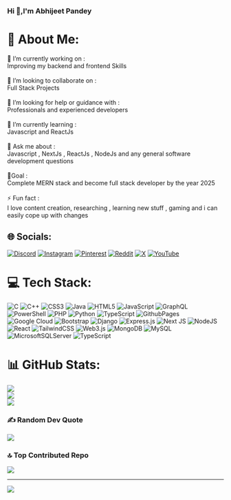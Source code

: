### Hi 👋,I'm Abhijeet Pandey
# 💫 About Me:
🔭 I’m currently working on :<br>      Improving my backend and frontend Skills<br><br>👯 I’m looking to collaborate on :<br>      Full Stack Projects<br><br>🤝 I’m looking for help or guidance with :<br>      Professionals and experienced developers <br><br>🌱 I’m currently learning :<br>      Javascript and ReactJs<br><br>💬 Ask me about :<br>      Javascript , NextJs , ReactJs , NodeJs and any general software development questions<br><br>🎯Goal :<br>     Complete MERN stack and become full stack developer by the year 2025<br><br>⚡ Fun fact :<br>      I love content creation, researching , learning new stuff , gaming and i can easily cope up with changes <br>


## 🌐 Socials:
[![Discord](https://img.shields.io/badge/Discord-%237289DA.svg?logo=discord&logoColor=white)](https://discord.gg/https://discord.com/invite/XjyvyAua) [![Instagram](https://img.shields.io/badge/Instagram-%23E4405F.svg?logo=Instagram&logoColor=white)](https://instagram.com/razecode3.3.3x) [![Pinterest](https://img.shields.io/badge/Pinterest-%23E60023.svg?logo=Pinterest&logoColor=white)](https://pinterest.com/RAZER_X1) [![Reddit](https://img.shields.io/badge/Reddit-%23FF4500.svg?logo=Reddit&logoColor=white)](https://reddit.com/user/u/Willling_Ear_6261) [![X](https://img.shields.io/badge/X-black.svg?logo=X&logoColor=white)](https://x.com/RazurOp) [![YouTube](https://img.shields.io/badge/YouTube-%23FF0000.svg?logo=YouTube&logoColor=white)](https://youtube.com/@Razur0g) 

# 💻 Tech Stack:
![C](https://img.shields.io/badge/c-%2300599C.svg?style=flat&logo=c&logoColor=white) ![C++](https://img.shields.io/badge/c++-%2300599C.svg?style=flat&logo=c%2B%2B&logoColor=white) ![CSS3](https://img.shields.io/badge/css3-%231572B6.svg?style=flat&logo=css3&logoColor=white) ![Java](https://img.shields.io/badge/java-%23ED8B00.svg?style=flat&logo=openjdk&logoColor=white) ![HTML5](https://img.shields.io/badge/html5-%23E34F26.svg?style=flat&logo=html5&logoColor=white) ![JavaScript](https://img.shields.io/badge/javascript-%23323330.svg?style=flat&logo=javascript&logoColor=%23F7DF1E) ![GraphQL](https://img.shields.io/badge/-GraphQL-E10098?style=flat&logo=graphql&logoColor=white) ![PowerShell](https://img.shields.io/badge/PowerShell-%235391FE.svg?style=flat&logo=powershell&logoColor=white) ![PHP](https://img.shields.io/badge/php-%23777BB4.svg?style=flat&logo=php&logoColor=white) ![Python](https://img.shields.io/badge/python-3670A0?style=flat&logo=python&logoColor=ffdd54) ![TypeScript](https://img.shields.io/badge/typescript-%23007ACC.svg?style=flat&logo=typescript&logoColor=white) ![GithubPages](https://img.shields.io/badge/github%20pages-121013?style=flat&logo=github&logoColor=white) ![Google Cloud](https://img.shields.io/badge/GoogleCloud-%234285F4.svg?style=flat&logo=google-cloud&logoColor=white) ![Bootstrap](https://img.shields.io/badge/bootstrap-%238511FA.svg?style=flat&logo=bootstrap&logoColor=white) ![Django](https://img.shields.io/badge/django-%23092E20.svg?style=flat&logo=django&logoColor=white) ![Express.js](https://img.shields.io/badge/express.js-%23404d59.svg?style=flat&logo=express&logoColor=%2361DAFB) ![Next JS](https://img.shields.io/badge/Next-black?style=flat&logo=next.js&logoColor=white) ![NodeJS](https://img.shields.io/badge/node.js-6DA55F?style=flat&logo=node.js&logoColor=white) ![React](https://img.shields.io/badge/react-%2320232a.svg?style=flat&logo=react&logoColor=%2361DAFB) ![TailwindCSS](https://img.shields.io/badge/tailwindcss-%2338B2AC.svg?style=flat&logo=tailwind-css&logoColor=white) ![Web3.js](https://img.shields.io/badge/web3.js-F16822?style=flat&logo=web3.js&logoColor=white) ![MongoDB](https://img.shields.io/badge/MongoDB-%234ea94b.svg?style=flat&logo=mongodb&logoColor=white) ![MySQL](https://img.shields.io/badge/mysql-%2300000f.svg?style=flat&logo=mysql&logoColor=white) ![MicrosoftSQLServer](https://img.shields.io/badge/Microsoft%20SQL%20Server-CC2927?style=flat&logo=microsoft%20sql%20server&logoColor=white) ![TypeScript](https://img.shields.io/badge/typescript-%23007ACC.svg?style=flat&logo=typescript&logoColor=white)
# 📊 GitHub Stats:
![](https://github-readme-stats.vercel.app/api?username=Abhijeetx777x&theme=dark&hide_border=false&include_all_commits=true&count_private=true)<br/>
![](https://github-readme-streak-stats.herokuapp.com/?user=Abhijeetx777x&theme=dark&hide_border=false)<br/>
![](https://github-readme-stats.vercel.app/api/top-langs/?username=Abhijeetx777x&theme=dark&hide_border=false&include_all_commits=true&count_private=true&layout=compact)

### ✍️ Random Dev Quote
![](https://quotes-github-readme.vercel.app/api?type=horizontal&theme=dark)

### 🔝 Top Contributed Repo
![](https://github-contributor-stats.vercel.app/api?username=Abhijeetx777x&limit=5&theme=dark&combine_all_yearly_contributions=true)

---
[![](https://visitcount.itsvg.in/api?id=Abhijeetx777x&icon=5&color=12)](https://visitcount.itsvg.in)

